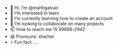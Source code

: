 - 👋 Hi, I’m @mahhgalvao
- 👀 I’m interested in learn
- 🌱 I’m currently learning how to create an account
- 💞️ I’m looking to collaborate on many projects
- 📫 How to reach me 15 99686-2942
- 😄 Pronouns: she/her
- ⚡ Fun fact: ...

<!---
mahhgalvao/mahhgalvao is a ✨ special ✨ repository because its `README.md` (this file) appears on your GitHub profile.
You can click the Preview link to take a look at your changes.
--->
